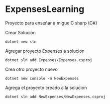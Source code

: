 # ExpensesLearning
Proyecto para enseñar a migue C sharp (C#)

Crear Solucion
```dotnetcli
dotnet new sln
```

Agregar proyecto Expenses a solucion
```dotnetcli
dotnet sln add Expenses/Expenses.csproj
```

Crea otro proyecto nuevo
```dotnetcli
dotnet new console -n NewExpenses
```

Agrega el proyecto creado a la solucion
```dotnetcli
dotnet sln add NewExpenses/NewExpenses.csproj
```

